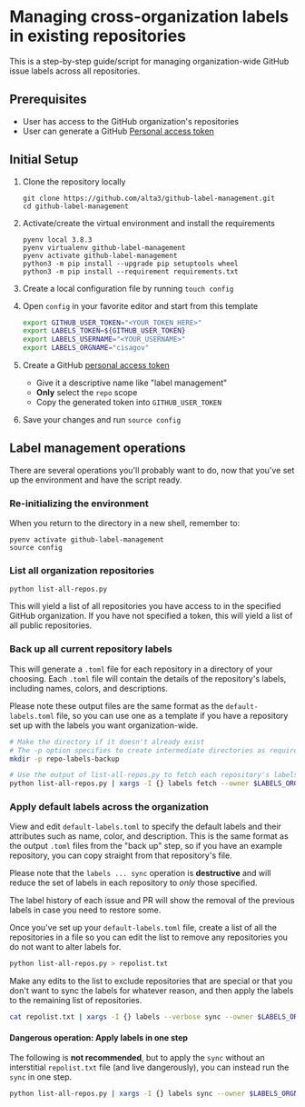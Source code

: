 # Managing cross-organization labels in existing repositories #

This is a step-by-step guide/script for managing organization-wide GitHub
issue labels across all repositories.

## Prerequisites ##

- User has access to the GitHub organization's repositories
- User can generate a GitHub [Personal access token](https://github.com/settings/tokens)

## Initial Setup ##

1. Clone the repository locally

    ```console
    git clone https://github.com/alta3/github-label-management.git
    cd github-label-management
    ```

1. Activate/create the virtual environment and install the requirements

    ```console
    pyenv local 3.8.3
    pyenv virtualenv github-label-management
    pyenv activate github-label-management
    python3 -m pip install --upgrade pip setuptools wheel
    python3 -m pip install --requirement requirements.txt
    ```

1. Create a local configuration file by running `touch config`
1. Open `config` in your favorite editor and start from this template

    ```sh
    export GITHUB_USER_TOKEN="<YOUR_TOKEN_HERE>"
    export LABELS_TOKEN=${GITHUB_USER_TOKEN}
    export LABELS_USERNAME="<YOUR_USERNAME>"
    export LABELS_ORGNAME="cisagov"
    ```

1. Create a GitHub [personal access token](https://github.com/settings/tokens)
    - Give it a descriptive name like "label management"
    - **Only** select the `repo` scope
    - Copy the generated token into `GITHUB_USER_TOKEN`
1. Save your changes and run `source config`

## Label management operations ##

There are several operations you'll probably want to do, now that you've
set up the environment and have the script ready.

### Re-initializing the environment ###

When you return to the directory in a new shell, remember to:

```console
pyenv activate github-label-management
source config
```

### List all organization repositories ###

```console
python list-all-repos.py
```

This will yield a list of all repositories you have access to in the specified
GitHub organization. If you have not specified a token, this will yield a list
of all public repositories.

### Back up all current repository labels ###

This will generate a `.toml` file for each repository in a directory of your
choosing. Each `.toml` file will contain the details of the repository's
labels, including names, colors, and descriptions.

Please note these output files are the same format as the `default-labels.toml`
file, so you can use one as a template if you have a repository set up with
the labels you want organization-wide.

```sh
# Make the directory if it doesn't already exist
# The -p option specifies to create intermediate directories as required
mkdir -p repo-labels-backup

# Use the output of list-all-repos.py to fetch each repository's labels
python list-all-repos.py | xargs -I {} labels fetch --owner $LABELS_ORGNAME --repo {} --filename repo-labels-backup/{}-labels.toml
```

### Apply default labels across the organization ###

View and edit `default-labels.toml` to specify the default labels and their
attributes such as name, color, and description. This is the same format as
the output `.toml` files from the "back up" step, so if you have an example
repository, you can copy straight from that repository's file.

Please note that the `labels ... sync` operation is **destructive** and will
reduce the set of labels in each repository to _only_ those specified.

The label history of each issue and PR will show the removal of the previous
labels in case you need to restore some.

Once you've set up your `default-labels.toml` file, create a list of all the
repositories in a file so you can edit the list to remove any repositories you
do not want to alter labels for.

```sh
python list-all-repos.py > repolist.txt
```

Make any edits to the list to exclude repositories that are special or that
you don't want to sync the labels for whatever reason, and then apply the
labels to the remaining list of repositories.

```sh
cat repolist.txt | xargs -I {} labels --verbose sync --owner $LABELS_ORGNAME --repo {} --filename default-labels.toml
```

#### Dangerous operation: Apply labels in one step ####

The following is **not recommended**, but to apply the `sync` without an
interstitial `repolist.txt` file (and live dangerously), you can instead run
the `sync` in one step.

```sh
python list-all-repos.py | xargs -I {} labels sync --owner $LABELS_ORGNAME --repo {} --filename default-labels.toml
```
